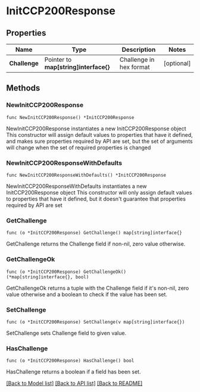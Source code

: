 # InitCCP200Response

## Properties

Name | Type | Description | Notes
------------ | ------------- | ------------- | -------------
**Challenge** | Pointer to **map[string]interface{}** | Challenge in hex format | [optional] 

## Methods

### NewInitCCP200Response

`func NewInitCCP200Response() *InitCCP200Response`

NewInitCCP200Response instantiates a new InitCCP200Response object
This constructor will assign default values to properties that have it defined,
and makes sure properties required by API are set, but the set of arguments
will change when the set of required properties is changed

### NewInitCCP200ResponseWithDefaults

`func NewInitCCP200ResponseWithDefaults() *InitCCP200Response`

NewInitCCP200ResponseWithDefaults instantiates a new InitCCP200Response object
This constructor will only assign default values to properties that have it defined,
but it doesn't guarantee that properties required by API are set

### GetChallenge

`func (o *InitCCP200Response) GetChallenge() map[string]interface{}`

GetChallenge returns the Challenge field if non-nil, zero value otherwise.

### GetChallengeOk

`func (o *InitCCP200Response) GetChallengeOk() (*map[string]interface{}, bool)`

GetChallengeOk returns a tuple with the Challenge field if it's non-nil, zero value otherwise
and a boolean to check if the value has been set.

### SetChallenge

`func (o *InitCCP200Response) SetChallenge(v map[string]interface{})`

SetChallenge sets Challenge field to given value.

### HasChallenge

`func (o *InitCCP200Response) HasChallenge() bool`

HasChallenge returns a boolean if a field has been set.


[[Back to Model list]](../README.md#documentation-for-models) [[Back to API list]](../README.md#documentation-for-api-endpoints) [[Back to README]](../README.md)


